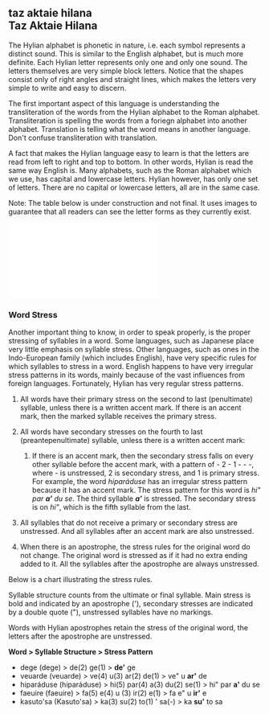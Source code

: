 ## taz aktaie hilana<br />Taz Aktaie Hilana

The Hylian alphabet is phonetic in nature, i.e. each symbol represents a distinct sound. This is similar to the English alphabet, but is much more definite. Each Hylian letter represents only one and only one sound. The letters themselves are very simple block letters. Notice that the shapes consist only of right angles and straight lines, which makes the letters very simple to write and easy to discern.

The first important aspect of this language is understanding the transliteration of the words from the Hylian alphabet to the Roman alphabet. Transliteration is spelling the words from a foriegn alphabet into another alphabet. Translation is telling what the word means in another language. Don't confuse transliteration with translation.

A fact that makes the Hylian language easy to learn is that the letters are read from left to right and top to bottom. In other words, Hylian is read the same way English is. Many alphabets, such as the Roman alphabet which we use, has capital and lowercase letters. Hylian however, has only one set of letters. There are no capital or lowercase letters, all are in the same case.

Note: The table below is under construction and not final. It uses images to guarantee that all readers can see the letter forms as they currently exist.

![alphabet](alphabet.html)

### Word Stress

Another important thing to know, in order to speak properly, is the proper stressing of syllables in a word. Some languages, such as Japanese place very little emphasis on syllable stress. Other languages, such as ones in the Indo-European family (which includes English), have very specific rules for which syllables to stress in a word. English happens to have very irregular stress patterns in its words, mainly because of the vast influences from foreign languages. Fortunately, Hylian has very regular stress patterns.

1. All words have their primary stress on the second to last (penultimate) syllable, unless there is a written accent mark. If there is an accent mark, then the marked syllable receives the primary stress.

2. All words have secondary stresses on the fourth to last (preantepenultimate) syllable, unless there is a written accent mark:

    1. If there is an accent mark, then the secondary stress falls on every other syllable before the accent mark, with a pattern of - 2 - 1 - - -, where - is unstressed, 2 is secondary stress, and 1 is primary stress. For example, the word _hiparáduse_ has an irregular stress pattern because it has an accent mark. The stress pattern for this word is _hi" par **a'** du se_. The third syllable **_a'_** is stressed. The secondary stress is on _hi"_, which is the fifth syllable from the last.

3. All syllables that do not receive a primary or secondary stress are unstressed. And all syllables after an accent mark are also unstressed.

4. When there is an apostrophe, the stress rules for the original word do not change. The original word is stressed as if it had no extra ending added to it. All the syllables after the apostrophe are always unstressed.

Below is a chart illustrating the stress rules.

Syllable structure counts from the ultimate or final syllable. Main stress is bold and indicated by an apostrophe ('), secondary stresses are indicated by a double quote ("), unstressed syllables have no markings.

Words with Hylian apostrophes retain the stress of the original word, the letters after the apostrophe are unstressed.

**Word \> Syllable Structure \> Stress Pattern**

- dege (dege) \> de(2) ge(1) \> **de'** ge
- veuarde (veuarde) \> ve(4) u(3) ar(2) de(1) \> ve" u **ar'** de
- hiparáduse (hiparáduse) \> hi(5) par(4) a(3) du(2) se(1) \> hi" par **a'** du se
- faeuire (faeuire) \> fa(5) e(4) u (3) ir(2) e(1) \> fa e" u **ir'** e
- kasuto'sa (Kasuto'sa) \> ka(3) su(2) to(1) ' sa(-) \> ka **su'** to sa
